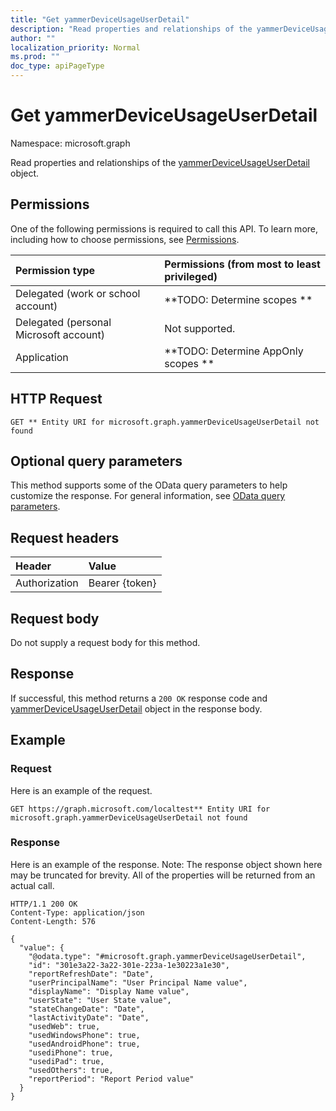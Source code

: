 ```yaml
---
title: "Get yammerDeviceUsageUserDetail"
description: "Read properties and relationships of the yammerDeviceUsageUserDetail object."
author: ""
localization_priority: Normal
ms.prod: ""
doc_type: apiPageType
---
```


# Get yammerDeviceUsageUserDetail

Namespace: microsoft.graph

Read properties and relationships of the [yammerDeviceUsageUserDetail](../resources/yammerdeviceusageuserdetail.md) object.

## Permissions
One of the following permissions is required to call this API. To learn more, including how to choose permissions, see [Permissions](/concepts/permissions-reference.md).

|Permission type|Permissions (from most to least privileged)|
|:---|:---|
|Delegated (work or school account)|**TODO: Determine scopes **|
|Delegated (personal Microsoft account)|Not supported.|
|Application|**TODO: Determine AppOnly scopes **|

## HTTP Request
<!-- {
  "blockType": "ignored"
}
-->
``` http
GET ** Entity URI for microsoft.graph.yammerDeviceUsageUserDetail not found
```

## Optional query parameters
This method supports some of the OData query parameters to help customize the response. For general information, see [OData query parameters](/graph/query-parameters).

## Request headers
|Header|Value|
|:---|:---|
|Authorization|Bearer {token}|

## Request body
Do not supply a request body for this method.

## Response
If successful, this method returns a `200 OK` response code and [yammerDeviceUsageUserDetail](../resources/yammerdeviceusageuserdetail.md) object in the response body.

## Example

### Request
Here is an example of the request.
<!-- {
  "blockType": "request",
  "name": "get_yammerdeviceusageuserdetail"
}
-->
``` http
GET https://graph.microsoft.com/localtest** Entity URI for microsoft.graph.yammerDeviceUsageUserDetail not found
```

### Response
Here is an example of the response. Note: The response object shown here may be truncated for brevity. All of the properties will be returned from an actual call.
<!-- {
  "blockType": "response",
  "truncated": true,
  "@odata.type": "microsoft.graph.yammerDeviceUsageUserDetail"
}
-->
``` http
HTTP/1.1 200 OK
Content-Type: application/json
Content-Length: 576

{
  "value": {
    "@odata.type": "#microsoft.graph.yammerDeviceUsageUserDetail",
    "id": "301e3a22-3a22-301e-223a-1e30223a1e30",
    "reportRefreshDate": "Date",
    "userPrincipalName": "User Principal Name value",
    "displayName": "Display Name value",
    "userState": "User State value",
    "stateChangeDate": "Date",
    "lastActivityDate": "Date",
    "usedWeb": true,
    "usedWindowsPhone": true,
    "usedAndroidPhone": true,
    "usediPhone": true,
    "usediPad": true,
    "usedOthers": true,
    "reportPeriod": "Report Period value"
  }
}
```

